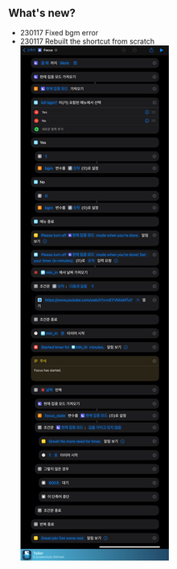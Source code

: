## What's new?
* 230117 Fixed bgm error
* 230117 Rebuilt the shortcut from scratch
![image](data/IMG_0143.JPG)